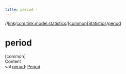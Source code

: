 ```yaml
---
title: period -
---
```

//[link](../../index.md)/[com.tink.model.statistics](../index.md)/[[common]Statistics](index.md)/[period](period.md)



# period  
[common]  
Content  
val [period](period.md): [Period](../../com.tink.model.time/[common]-period/index.md)  



